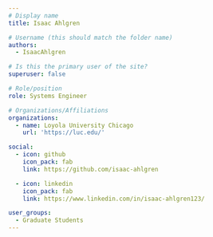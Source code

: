 ```yaml
---
# Display name
title: Isaac Ahlgren

# Username (this should match the folder name)
authors:
  - IsaacAhlgren

# Is this the primary user of the site?
superuser: false

# Role/position
role: Systems Engineer

# Organizations/Affiliations
organizations:
  - name: Loyola University Chicago
    url: 'https://luc.edu/'

social:
  - icon: github
    icon_pack: fab
    link: https://github.com/isaac-ahlgren

  - icon: linkedin
    icon_pack: fab
    link: https://www.linkedin.com/in/isaac-ahlgren123/

user_groups:
  - Graduate Students
---
```


